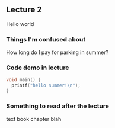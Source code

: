 ## Lecture 2
Hello world

### Things I'm confused about
How long do I pay for parking in summer?

### Code demo in lecture
```c++
void main() {
  printf("hello summer!\n");
}
```

### Something to read after the lecture
text book chapter blah
